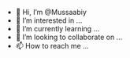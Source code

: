 - 👋 Hi, I’m @Mussaabiy
- 👀 I’m interested in ...
- 🌱 I’m currently learning ...
- 💞️ I’m looking to collaborate on ...
- 📫 How to reach me ...

<!---
Mussaabiy/Mussaabiy is a ✨ special ✨ repository because its `README.md` (this file) appears on your GitHub profile.
You can click the Preview link to take a look at your changes.
--->
